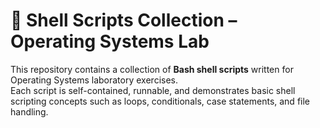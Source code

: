 # 🐚 Shell Scripts Collection – Operating Systems Lab

This repository contains a collection of **Bash shell scripts** written for Operating Systems laboratory exercises.  
Each script is self-contained, runnable, and demonstrates basic shell scripting concepts such as loops, conditionals, case statements, and file handling.

